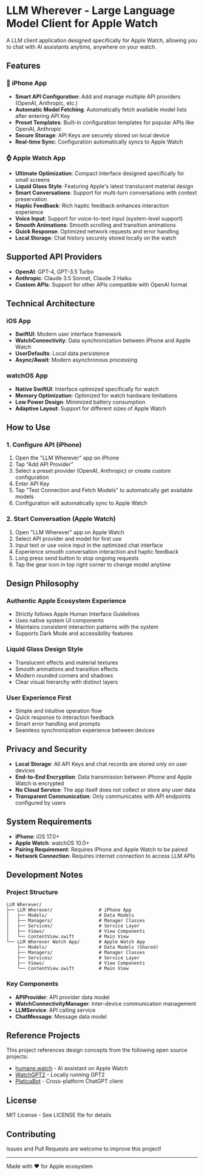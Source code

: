 # LLM Wherever - Large Language Model Client for Apple Watch

A LLM client application designed specifically for Apple Watch, allowing you to chat with AI assistants anytime, anywhere on your watch.

## Features

### 📱 iPhone App
- **Smart API Configuration**: Add and manage multiple API providers (OpenAI, Anthropic, etc.)
- **Automatic Model Fetching**: Automatically fetch available model lists after entering API Key
- **Preset Templates**: Built-in configuration templates for popular APIs like OpenAI, Anthropic
- **Secure Storage**: API Keys are securely stored on local device
- **Real-time Sync**: Configuration automatically syncs to Apple Watch

### ⌚ Apple Watch App  
- **Ultimate Optimization**: Compact interface designed specifically for small screens
- **Liquid Glass Style**: Featuring Apple's latest translucent material design
- **Smart Conversations**: Support for multi-turn conversations with context preservation
- **Haptic Feedback**: Rich haptic feedback enhances interaction experience
- **Voice Input**: Support for voice-to-text input (system-level support)
- **Smooth Animations**: Smooth scrolling and transition animations
- **Quick Response**: Optimized network requests and error handling
- **Local Storage**: Chat history securely stored locally on the watch

## Supported API Providers

- **OpenAI**: GPT-4, GPT-3.5 Turbo
- **Anthropic**: Claude 3.5 Sonnet, Claude 3 Haiku  
- **Custom APIs**: Support for other APIs compatible with OpenAI format

## Technical Architecture

### iOS App
- **SwiftUI**: Modern user interface framework
- **WatchConnectivity**: Data synchronization between iPhone and Apple Watch
- **UserDefaults**: Local data persistence
- **Async/Await**: Modern asynchronous processing

### watchOS App
- **Native SwiftUI**: Interface optimized specifically for watch
- **Memory Optimization**: Optimized for watch hardware limitations
- **Low Power Design**: Minimized battery consumption
- **Adaptive Layout**: Support for different sizes of Apple Watch

## How to Use

### 1. Configure API (iPhone)
1. Open the "LLM Wherever" app on iPhone
2. Tap "Add API Provider"
3. Select a preset provider (OpenAI, Anthropic) or create custom configuration
4. Enter API Key
5. Tap "Test Connection and Fetch Models" to automatically get available models
6. Configuration will automatically sync to Apple Watch

### 2. Start Conversation (Apple Watch)
1. Open "LLM Wherever" app on Apple Watch
2. Select API provider and model for first use
3. Input text or use voice input in the optimized chat interface
4. Experience smooth conversation interaction and haptic feedback
5. Long press send button to stop ongoing requests
6. Tap the gear icon in top right corner to change model anytime

## Design Philosophy

### Authentic Apple Ecosystem Experience
- Strictly follows Apple Human Interface Guidelines
- Uses native system UI components
- Maintains consistent interaction patterns with the system
- Supports Dark Mode and accessibility features

### Liquid Glass Design Style
- Translucent effects and material textures
- Smooth animations and transition effects
- Modern rounded corners and shadows
- Clear visual hierarchy with distinct layers

### User Experience First
- Simple and intuitive operation flow
- Quick response to interaction feedback
- Smart error handling and prompts
- Seamless synchronization experience between devices

## Privacy and Security

- **Local Storage**: All API Keys and chat records are stored only on user devices
- **End-to-End Encryption**: Data transmission between iPhone and Apple Watch is encrypted
- **No Cloud Service**: The app itself does not collect or store any user data
- **Transparent Communication**: Only communicates with API endpoints configured by users

## System Requirements

- **iPhone**: iOS 17.0+
- **Apple Watch**: watchOS 10.0+
- **Pairing Requirement**: Requires iPhone and Apple Watch to be paired
- **Network Connection**: Requires internet connection to access LLM APIs

## Development Notes

### Project Structure
```
LLM Wherever/
├── LLM Wherever/                 # iPhone App
│   ├── Models/                   # Data Models
│   ├── Managers/                 # Manager Classes
│   ├── Services/                 # Service Layer
│   ├── Views/                    # View Components
│   └── ContentView.swift         # Main View
└── LLM Wherever Watch App/       # Apple Watch App
    ├── Models/                   # Data Models (Shared)
    ├── Managers/                 # Manager Classes
    ├── Services/                 # Service Layer
    ├── Views/                    # View Components
    └── ContentView.swift         # Main View
```

### Key Components
- **APIProvider**: API provider data model
- **WatchConnectivityManager**: Inter-device communication management
- **LLMService**: API calling service
- **ChatMessage**: Message data model

## Reference Projects

This project references design concepts from the following open source projects:
- [humane.watch](https://github.com/Olivia-li/humane.watch) - AI assistant on Apple Watch
- [WatchGPT2](https://github.com/Sigil-Wen/WatchGPT2) - Locally running GPT2
- [PlaticaBot](https://github.com/JulieGibbs/PlaticaBot) - Cross-platform ChatGPT client

## License

MIT License - See LICENSE file for details

## Contributing

Issues and Pull Requests are welcome to improve this project!

---

Made with ❤️ for Apple ecosystem 